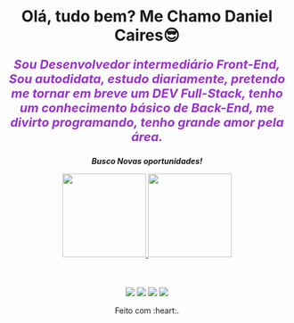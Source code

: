 <div>
    <h1 align="center">
        Olá, tudo bem? Me Chamo
        Daniel Caires😎</a>
    </h1>
    <!-- PARAGRAPH -->
    <p align="center" style="font-size: 22px; color: darkorchid;">
        <strong><em> Sou Desenvolvedor intermediário Front-End, Sou autodidata, estudo diariamente, pretendo me tornar em breve
            um DEV Full-Stack, tenho um conhecimento básico de Back-End, me divirto programando, tenho grande amor pela
            área.</em></strong>
        <!-- <a href="https://www.youtube.com/channel/UCViaNBT0SIeiVnZSEEtIfjw?sub_confirmation=1" target="_blank">
        <img
             width="10%" 
             align="center" 
             valign="middle" 
             src="https://img.shields.io/youtube/channel/subscribers/UCViaNBT0SIeiVnZSEEtIfjw?label=iCode&style=social" 
             target="_blank" 
        />
      </a>   -->
    </p>
    <p align="center">
        <strong><em>Busco Novas oportunidades!
            </em></strong>
    </p>

</div>

<!-- STATUS GITHUB -->

<div align="center">
    <a href="https://github.com/Daniel-caires">
        <img height="150em"
            src="https://github-readme-stats.vercel.app/api?username=Daniel-caires&count_private=true&include_all_commits=true&show_icons=true&theme=dracula&hide_border=false&show_owner=true" />
        <img height="150em"
            src="https://github-readme-stats.vercel.app/api/top-langs/?username=Daniel-caires&theme=dracula&hide_border=false&&layout=compact" />
    </a>
</div>

<!-- STATUS GITHUB -->

</br>
</br>
</br>

<!-- CÓDIGO DAS REDES SOCIAIS  -->

<div align="center">
    <!-- <a href="https://www.youtube.com/channel/UC_-uuuZbY0AAt9CViNzvc-Q" target="_blank"><img
        src="https://img.shields.io/badge/YouTube-FF0000?style=for-the-badge&logo=youtube&logoColor=white"
        target="_blank"></a> -->
    <a href="https://instagram.com/daniel.caireslisboa" target="_blank"><img
            src="https://img.shields.io/badge/-Instagram-%23E4405F?style=for-the-badge&logo=instagram&logoColor=white"
            target="_blank"></a>
    <a href="https://www.twitch.tv/askfree01" target="_blank"><img
            src="https://img.shields.io/badge/Twitch-9146FF?style=for-the-badge&logo=twitch&logoColor=white"
            target="_blank"></a>
    <!-- <a href="https://discord.gg/wagxzStdcR" target="_blank"><img
                    src="https://img.shields.io/badge/Discord-7289DA?style=for-the-badge&logo=discord&logoColor=white"
                    target="_blank"></a> -->
    <a href="mailto:danicaires2001@gmail.com"><img
            src="https://img.shields.io/badge/-Gmail-%23333?style=for-the-badge&logo=gmail&logoColor=white"
            target="_blank"></a>
    <a href="https://www.linkedin.com/in/daniel-caires-064a73267/" target="_blank"><img
            src="https://img.shields.io/badge/-LinkedIn-%230077B5?style=for-the-badge&logo=linkedin&logoColor=white"
            target="_blank"></a>
    <!-- FIM DO CÓDIGO DAS REDES SOCIAIS  -->

</div>
<!-- CÓDIGO SNAKE COMEDORA DE COMMITS -->

<!-- ![Snake animation](https://github.com/danielbped/danielbped/blob/output/github-contribution-grid-snake.svg) -->

<!-- CÓDIGO SNAKE COMEDORA DE COMMITS -->

</div>

<div align="center">
    <p>Feito com :heart:.</p>

</div>
